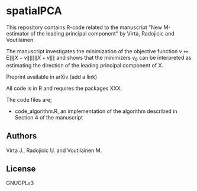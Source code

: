# spatialPCA
This repository contains R-code related to the manuscript "New M-estimator of the leading principal component" by Virta, Radojicic and Voutilainen.

The manuscript investigates the minimization of the objective function $v \mapsto \mathrm{E}\|\| X - v \|\| \|\| X + v \|\|$ and shows that the minimizers $v_0$ can be interpreted as estimating the direction of the leading principal component of X.

Preprint available in arXiv (add a link)

All code is in R and requires the packages XXX.

The code files are;

- code_algorithm.R, an implementation of the algorithm described in Section 4 of the manuscript

## Authors

Virta J., Radojicic U. and Voutilainen M.

## License

GNUGPLv3
